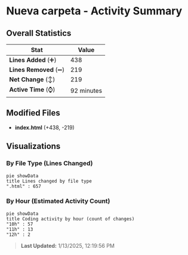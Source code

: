 # Nueva carpeta - Activity Summary 

## Overall Statistics

| Stat                   | Value                                                             |
| ---------------------- | ----------------------------------------------------------------- |
| **Lines Added** (➕)   | 438                                          |
| **Lines Removed** (➖) | 219                                        |
| **Net Change** (↕)    | 219                |
| **Active Time** (⌚)   | 92 minutes |


## Modified Files
- **index.html** (+438, -219)

## Visualizations

### By File Type (Lines Changed)

```mermaid
pie showData
title Lines changed by file type
".html" : 657
```

### By Hour (Estimated Activity Count)

```mermaid
pie showData
title Coding activity by hour (count of changes)
"10h" : 57
"11h" : 13
"12h" : 2
```


> **Last Updated:** 1/13/2025, 12:19:56 PM